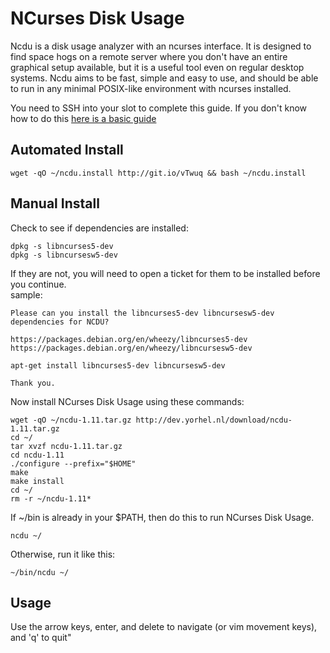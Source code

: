NCurses Disk Usage
==================

Ncdu is a disk usage analyzer with an ncurses interface. It is designed to find space hogs on a remote server where you don't have an entire graphical setup available, but it is a useful tool even on regular desktop systems. Ncdu aims to be fast, simple and easy to use, and should be able to run in any minimal POSIX-like environment with ncurses installed.  
  
You need to SSH into your slot to complete this guide. If you don't know how to do this [here is a basic guide](https://www.feralhosting.com/faq/view?question=12)  
  

Automated Install
-----------------

  

    wget -qO ~/ncdu.install http://git.io/vTwuq && bash ~/ncdu.install

  

Manual Install
--------------

  
Check to see if dependencies are installed:  
  

    dpkg -s libncurses5-dev
    dpkg -s libncursesw5-dev

  
If they are not, you will need to open a ticket for them to be installed before you continue.  
sample:  
  

    Please can you install the libncurses5-dev libncursesw5-dev dependencies for NCDU?

    https://packages.debian.org/en/wheezy/libncurses5-dev
    https://packages.debian.org/en/wheezy/libncursesw5-dev

    apt-get install libncurses5-dev libncursesw5-dev

    Thank you.

  
Now install NCurses Disk Usage using these commands:  
  

    wget -qO ~/ncdu-1.11.tar.gz http://dev.yorhel.nl/download/ncdu-1.11.tar.gz
    cd ~/ 
    tar xvzf ncdu-1.11.tar.gz
    cd ncdu-1.11
    ./configure --prefix="$HOME"
    make
    make install
    cd ~/
    rm -r ~/ncdu-1.11*

  
If ~/bin is already in your $PATH, then do this to run NCurses Disk Usage.  
  

    ncdu ~/

  
Otherwise, run it like this:  
  

    ~/bin/ncdu ~/

  

Usage
-----

  
Use the arrow keys, enter, and delete to navigate (or vim movement keys), and 'q' to quit"  

